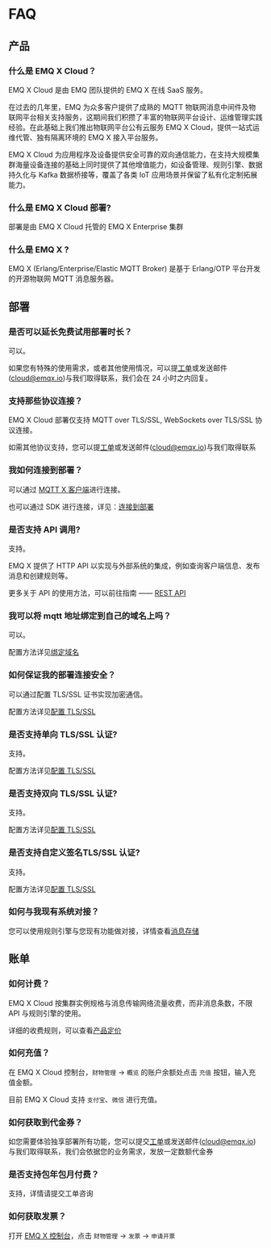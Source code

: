 # FAQ

## 产品

### 什么是 EMQ X Cloud？

EMQ X Cloud 是由 EMQ 团队提供的 EMQ X 在线 SaaS 服务。

在过去的几年里，EMQ 为众多客户提供了成熟的 MQTT 物联网消息中间件及物联网平台相关支持服务，这期间我们积攒了丰富的物联网平台设计、运维管理实践经验。在此基础上我们推出物联网平台公有云服务 EMQ X Cloud，提供一站式运维代管、独有隔离环境的 EMQ X 接入平台服务。

EMQ X Cloud 为应用程序及设备提供安全可靠的双向通信能力，在支持大规模集群海量设备连接的基础上同时提供了其他增值能力，如设备管理、规则引擎、数据持久化与 Kafka 数据桥接等，覆盖了各类 IoT 应用场景并保留了私有化定制拓展能力。

### 什么是 EMQ X Cloud 部署?

部署是由 EMQ X Cloud 托管的 EMQ X Enterprise 集群

### 什么是 EMQ X ?

EMQ X (Erlang/Enterprise/Elastic MQTT Broker) 是基于 Erlang/OTP 平台开发的开源物联网 MQTT 消息服务器。

## 部署

### 是否可以延长免费试用部署时长？

可以。

如果您有特殊的使用需求，或者其他使用情况，可以提[工单](contact.md)或发送邮件(cloud@emqx.io)与我们取得联系，我们会在 24 小时之内回复。

### 支持那些协议连接？

EMQ X Cloud 部署仅支持 MQTT over TLS/SSL, WebSockets over TLS/SSL 协议连接。

如需其他协议支持，您可以提[工单](contact.md)或发送邮件(cloud@emqx.io)与我们取得联系

### 我如何连接到部署？

可以通过 [MQTT X 客户端](https://mqttx.app/zh)进行连接。

也可以通过 SDK 进行连接，详见：[连接到部署](connect_to_deployments/overview.md)

### 是否支持 API 调用?

支持。

EMQ X 提供了 HTTP API 以实现与外部系统的集成，例如查询客户端信息、发布消息和创建规则等。

更多关于 API 的使用方法，可以前往指南 —— [REST API](api/introduction.md)

### 我可以将 mqtt 地址绑定到自己的域名上吗？

可以。

配置方法详见[绑定域名](deployments/bind_domain.md)

### 如何保证我的部署连接安全？

可以通过配置 TLS/SSL 证书实现加密通信。

配置方法详见[配置 TLS/SSL](deployments/tls_ssl.md)

### 是否支持单向 TLS/SSL 认证?

支持。

配置方法详见[配置 TLS/SSL](deployments/tls_ssl.md)

### 是否支持双向 TLS/SSL 认证?

支持。

配置方法详见[配置 TLS/SSL](deployments/tls_ssl.md)

### 是否支持自定义签名TLS/SSL 认证?

支持。

配置方法详见[配置 TLS/SSL](deployments/tls_ssl.md)

### 如何与我现有系统对接？

您可以使用规则引擎与您现有功能做对接，详情查看[消息存储](rule_engine/introduction.md)

## 账单
### 如何计费？

EMQ X Cloud 按集群实例规格与消息传输网络流量收费，而非消息条数，不限 API 与规则引擎的使用。

详细的收费规则，可以查看[产品定价](pricing.md)

### 如何充值？

在 EMQ X Cloud 控制台，`财物管理` -> `概览` 的账户余额处点击 `充值` 按钮，输入充值金额。

目前 EMQ X Cloud 支持 `支付宝`、`微信` 进行充值。

### 如何获取到代金券？

如您需要体验独享部署所有功能，您可以提交[工单](contact.md)或发送邮件(cloud@emqx.io)与我们取得联系，我们会依据您的业务需求，发放一定数额代金券

### 是否支持包年包月付费？

支持，详情请提交工单咨询

### 如何获取发票？

打开 [EMQ X 控制台](https://cloud.emqx.com/console)，点击 `财物管理` -> `发票` -> `申请开票`

